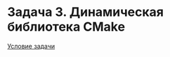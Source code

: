 # Задача 3. Динамическая библиотека CMake
[Условие задачи](https://github.com/netology-code/cppm-homeworks/tree/main/11/03)